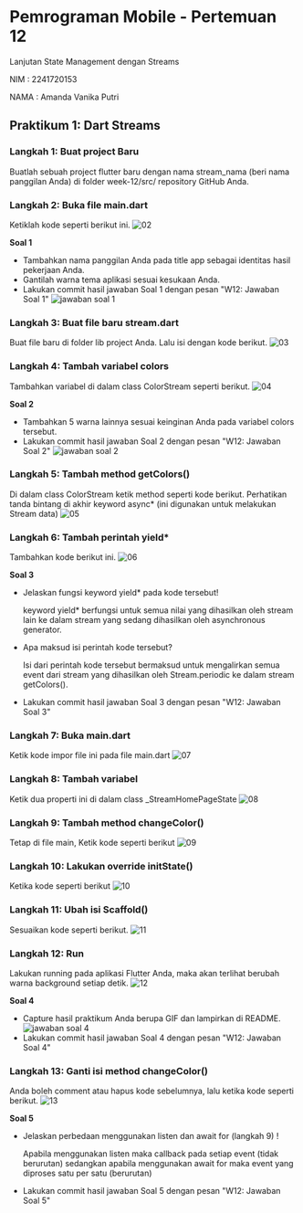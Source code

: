 # Pemrograman Mobile - Pertemuan 12

Lanjutan State Management dengan Streams

NIM : 2241720153

NAMA : Amanda Vanika Putri

## Praktikum 1: Dart Streams
### Langkah 1: Buat project Baru
Buatlah sebuah project flutter baru dengan nama stream_nama (beri nama panggilan Anda) di folder week-12/src/ repository GitHub Anda.

### Langkah 2: Buka file main.dart
Ketiklah kode seperti berikut ini.
![02](../../week%2012/docs/p1/langkah2.png)

**Soal 1**

- Tambahkan nama panggilan Anda pada title app sebagai identitas hasil pekerjaan Anda.
- Gantilah warna tema aplikasi sesuai kesukaan Anda.
- Lakukan commit hasil jawaban Soal 1 dengan pesan "W12: Jawaban Soal 1"
![jawaban soal 1](../../week%2012/docs/p1/soal1.png)

### Langkah 3: Buat file baru stream.dart
Buat file baru di folder lib project Anda. Lalu isi dengan kode berikut.
![03](../../week%2012/docs/p1/langkah3.png)

### Langkah 4: Tambah variabel colors
Tambahkan variabel di dalam class ColorStream seperti berikut.
![04](../../week%2012/docs/p1/langkah4.png)

**Soal 2**

- Tambahkan 5 warna lainnya sesuai keinginan Anda pada variabel colors tersebut.
- Lakukan commit hasil jawaban Soal 2 dengan pesan "W12: Jawaban Soal 2"
![jawaban soal 2](../../week%2012/docs/p1/soal2.png)

### Langkah 5: Tambah method getColors()
Di dalam class ColorStream ketik method seperti kode berikut. Perhatikan tanda bintang di akhir keyword async* (ini digunakan untuk melakukan Stream data)
![05](../../week%2012/docs/p1/langkah5.png)

### Langkah 6: Tambah perintah yield*
Tambahkan kode berikut ini.
![06](../../week%2012/docs/p1/langkah6.png)

**Soal 3**

- Jelaskan fungsi keyword yield* pada kode tersebut!

    keyword yield* berfungsi untuk semua nilai yang dihasilkan oleh stream lain ke dalam stream yang sedang dihasilkan oleh asynchronous generator.

- Apa maksud isi perintah kode tersebut?

    Isi dari perintah kode tersebut bermaksud untuk mengalirkan semua event dari stream yang dihasilkan oleh Stream.periodic ke dalam stream getColors().
- Lakukan commit hasil jawaban Soal 3 dengan pesan "W12: Jawaban Soal 3"

### Langkah 7: Buka main.dart
Ketik kode impor file ini pada file main.dart
![07](../../week%2012/docs/p1/langkah7.png)

### Langkah 8: Tambah variabel
Ketik dua properti ini di dalam class _StreamHomePageState
![08](../../week%2012/docs/p1/langkah8.png)

### Langkah 9: Tambah method changeColor()
Tetap di file main, Ketik kode seperti berikut
![09](../../week%2012/docs/p1/langkah9.png)

### Langkah 10: Lakukan override initState()
Ketika kode seperti berikut
![10](../../week%2012/docs/p1/langkah10.png)

### Langkah 11: Ubah isi Scaffold()
Sesuaikan kode seperti berikut.
![11](../../week%2012/docs/p1/langkah11.png)

### Langkah 12: Run
Lakukan running pada aplikasi Flutter Anda, maka akan terlihat berubah warna background setiap detik.
![12](../../week%2012/docs/p1/langkah12.jpg)

**Soal 4**

- Capture hasil praktikum Anda berupa GIF dan lampirkan di README.
![jawaban soal 4](../../week%2012/docs/p1/soal4.gif)
- Lakukan commit hasil jawaban Soal 4 dengan pesan "W12: Jawaban Soal 4"

### Langkah 13: Ganti isi method changeColor()
Anda boleh comment atau hapus kode sebelumnya, lalu ketika kode seperti berikut.
![13](../../week%2012/docs/p1/langkah13.png)

**Soal 5**

- Jelaskan perbedaan menggunakan listen dan await for (langkah 9) !

    Apabila menggunakan listen maka callback pada setiap event (tidak berurutan) sedangkan apabila menggunakan await for maka event yang diproses satu per satu (berurutan)
- Lakukan commit hasil jawaban Soal 5 dengan pesan "W12: Jawaban Soal 5"
